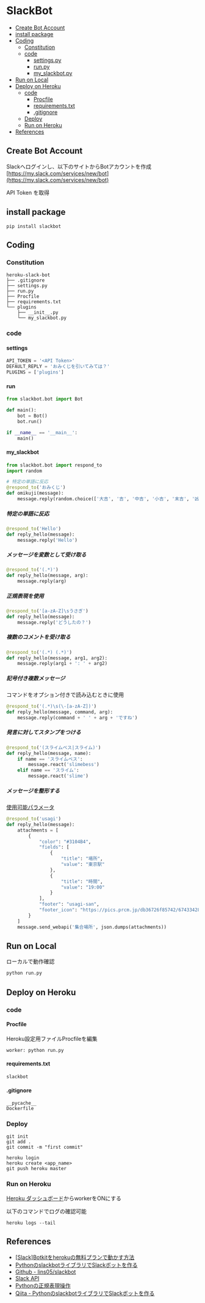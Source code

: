 # SlackBot

- [Create Bot Account](#create-bot-account)
- [install package](#install-package)
- [Coding](#coding)
    - [Constitution](#constitution)
    - [code](#code)
        - [settings.py](#settings)
        - [run.py](#run)
        - [my_slackbot.py](#my_slackbot)
- [Run on Local](#run-on-local)
- [Deploy on Heroku](#deploy-on-heroku)
    - [code](#code)
        - [Procfile](#procfile)
        - [requirements.txt](#requirements.txt)
        - [.gitignore](#.gitignore)
    - [Deploy](#deploy)
    - [Run on Heroku](#run-on-heroku)
- [References](#references)

## Create Bot Account
Slackへログインし、以下のサイトからBotアカウントを作成
[https://my.slack.com/services/new/bot](https://my.slack.com/services/new/bot)

API Token を取得

## install package
```
pip install slackbot
```
## Coding
### Constitution
```
heroku-slack-bot
├── .gitignore
├── settings.py
├── run.py
├── Procfile
├── requirements.txt
└── plugins
    ├── __init__.py
    └── my_slackbot.py
```

### code
#### settings
```Python:settings.py
API_TOKEN = '<API Token>'
DEFAULT_REPLY = 'おみくじを引いてみては？'
PLUGINS = ['plugins']
```

#### run
```Python:run.py
from slackbot.bot import Bot

def main():
    bot = Bot()
    bot.run()

if __name__ == '__main__':
    main()
```

#### my_slackbot
```Python:plugins/my_slackbot.py
from slackbot.bot import respond_to
import random

# 特定の単語に反応
@respond_to('おみくじ')
def omikuji(message):
    message.reply(random.choice(['大吉', '吉', '中吉', '小吉', '末吉', '凶', '大凶']))
```
##### 特定の単語に反応
```Python
@respond_to('Hello')
def reply_hello(message):
    message.reply('Hello')
```
##### メッセージを変数として受け取る
```Python
@respond_to('(.*)')
def reply_hello(message, arg):
    message.reply(arg)
```

##### 正規表現を使用
```Python
@respond_to('[a-zA-Z]\sうさぎ')
def reply_hello(message):
    message.reply('どうしたの？')
```

##### 複数のコメントを受け取る
```Python
@respond_to('(.*) (.*)')
def reply_hello(message, arg1, arg2):
    message.reply(arg1 + ': ' + arg2)
```

##### 記号付き複数メッセージ
コマンドをオプション付きで読み込むときに使用
```Python
@respond_to('(.*)\s(\-[a-zA-Z])')
def reply_hello(message, command, arg):
    message.reply(command + ' ' + arg + 'ですね')
```

##### 発言に対してスタンプをつける
```Python
@respond_to('(スライムベス|スライム)')
def reply_hello(message, name):
    if name == 'スライムベス':
        message.react('slimebess')
    elif name == 'スライム':
        message.react('slime')
```

##### メッセージを整形する
[使用可能パラメータ](https://api.slack.com/docs/messages/builder?msg=%7B%22attachments%22%3A%5B%7B%22fallback%22%3A%22Required%20plain-text%20summary%20of%20the%20attachment.%22%2C%22color%22%3A%22%2336a64f%22%2C%22pretext%22%3A%22Optional%20text%20that%20appears%20above%20the%20attachment%20block%22%2C%22author_name%22%3A%22Bobby%20Tables%22%2C%22author_link%22%3A%22http%3A%2F%2Fflickr.com%2Fbobby%2F%22%2C%22author_icon%22%3A%22http%3A%2F%2Fflickr.com%2Ficons%2Fbobby.jpg%22%2C%22title%22%3A%22Slack%20API%20Documentation%22%2C%22title_link%22%3A%22https%3A%2F%2Fapi.slack.com%2F%22%2C%22text%22%3A%22Optional%20text%20that%20appears%20within%20the%20attachment%22%2C%22fields%22%3A%5B%7B%22title%22%3A%22Priority%22%2C%22value%22%3A%22High%22%2C%22short%22%3Afalse%7D%5D%2C%22image_url%22%3A%22http%3A%2F%2Fmy-website.com%2Fpath%2Fto%2Fimage.jpg%22%2C%22thumb_url%22%3A%22http%3A%2F%2Fexample.com%2Fpath%2Fto%2Fthumb.png%22%2C%22footer%22%3A%22Slack%20API%22%2C%22footer_icon%22%3A%22https%3A%2F%2Fplatform.slack-edge.com%2Fimg%2Fdefault_application_icon.png%22%2C%22ts%22%3A123456789%7D%5D%7D)
```Python
@respond_to('usagi')
def reply_hello(message):
    attachments = [
        {
            "color": "#3104B4",
            "fields": [
                {
                    "title": "場所",
                    "value": "東京駅"
                },
                {
                    "title": "時間",
                    "value": "19:00"
                }
            ],
            "footer": "usagi-san",
            "footer_icon": "https://pics.prcm.jp/db36726f85742/67433428/jpeg/67433428.jpeg"
        }
    ]
    message.send_webapi('集合場所', json.dumps(attachments))
```

## Run on Local

ローカルで動作確認

```sh
python run.py
```

## Deploy on Heroku
### code
#### Procfile
Heroku設定用ファイルProcfileを編集
```Procfile
worker: python run.py
```

#### requirements.txt
```
slackbot
```

#### .gitignore
```
__pycache__
Dockerfile
```

### Deploy
```
git init
git add .
git commit -m "first commit"

heroku login
heroku create <app_name>
git push heroku master
```

### Run on Heroku
[Heroku ダッシュボード](https://dashboard.heroku.com/apps)からworkerをONにする

以下のコマンドでログの確認可能
```
heroku logs --tail
```

## References
- [[Slack]Botkitをherokuの無料プランで動かす方法](https://qiita.com/biga816/items/148a1156cd8b1a964b91)
- [PythonのslackbotライブラリでSlackボットを作る](https://qiita.com/sukesuke/items/1ac92251def87357fdf6)
- [Github - lins05/slackbot](https://github.com/lins05/slackbot/tree/develop/slackbot)
- [Slack API](https://api.slack.com/web)
- [Pythonの正規表現操作](https://docs.python.jp/3/library/re.html)
- [Qiita - PythonのslackbotライブラリでSlackボットを作る](https://qiita.com/sukesuke/items/1ac92251def87357fdf6)